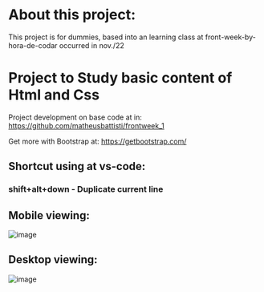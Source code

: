 # About this project:

This project is for dummies, based into an learning class at front-week-by-hora-de-codar occurred in nov./22


# Project to Study basic content of Html and Css

Project development on base code at in: https://github.com/matheusbattisti/frontweek_1

Get more with Bootstrap at: https://getbootstrap.com/



## Shortcut using at vs-code:

### shift+alt+down - Duplicate current line

## Mobile viewing:

![image](https://user-images.githubusercontent.com/72364037/201509138-71d49a10-03ad-4047-9bdb-8c63efdf0c66.png)


## Desktop viewing:

![image](https://user-images.githubusercontent.com/72364037/201509195-342c1e14-9f20-4d1d-9870-517e28585153.png)
